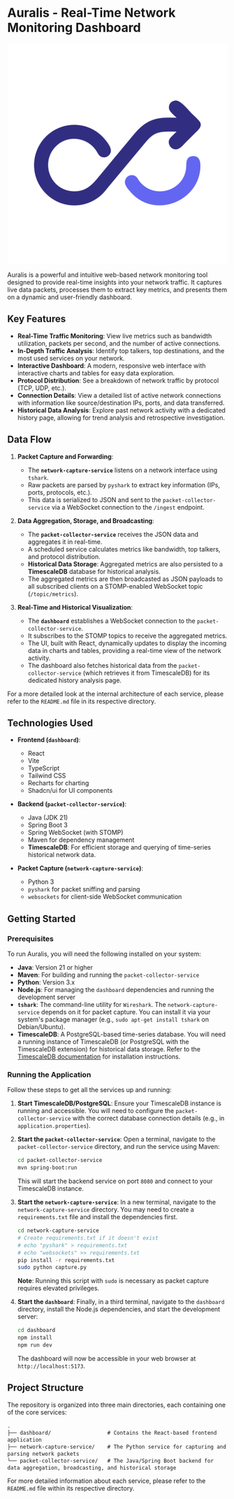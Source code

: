 # Auralis - Real-Time Network Monitoring Dashboard

![Auralis Logo](./docs/auralis-logo.svg)

Auralis is a powerful and intuitive web-based network monitoring tool designed to provide real-time insights into your network traffic. It captures live data packets, processes them to extract key metrics, and presents them on a dynamic and user-friendly dashboard.

## Key Features

-   **Real-Time Traffic Monitoring**: View live metrics such as bandwidth utilization, packets per second, and the number of active connections.
-   **In-Depth Traffic Analysis**: Identify top talkers, top destinations, and the most used services on your network.
-   **Interactive Dashboard**: A modern, responsive web interface with interactive charts and tables for easy data exploration.
-   **Protocol Distribution**: See a breakdown of network traffic by protocol (TCP, UDP, etc.).
-   **Connection Details**: View a detailed list of active network connections with information like source/destination IPs, ports, and data transferred.
-   **Historical Data Analysis**: Explore past network activity with a dedicated history page, allowing for trend analysis and retrospective investigation.

## Data Flow

1.  **Packet Capture and Forwarding**:
    -   The **`network-capture-service`** listens on a network interface using `tshark`.
    -   Raw packets are parsed by `pyshark` to extract key information (IPs, ports, protocols, etc.).
    -   This data is serialized to JSON and sent to the `packet-collector-service` via a WebSocket connection to the `/ingest` endpoint.

2.  **Data Aggregation, Storage, and Broadcasting**:
    -   The **`packet-collector-service`** receives the JSON data and aggregates it in real-time.
    -   A scheduled service calculates metrics like bandwidth, top talkers, and protocol distribution.
    -   **Historical Data Storage**: Aggregated metrics are also persisted to a **TimescaleDB** database for historical analysis.
    -   The aggregated metrics are then broadcasted as JSON payloads to all subscribed clients on a STOMP-enabled WebSocket topic (`/topic/metrics`).

3.  **Real-Time and Historical Visualization**:
    -   The **`dashboard`** establishes a WebSocket connection to the `packet-collector-service`.
    -   It subscribes to the STOMP topics to receive the aggregated metrics.
    -   The UI, built with React, dynamically updates to display the incoming data in charts and tables, providing a real-time view of the network activity.
    -   The dashboard also fetches historical data from the `packet-collector-service` (which retrieves it from TimescaleDB) for its dedicated history analysis page.

For a more detailed look at the internal architecture of each service, please refer to the `README.md` file in its respective directory.

## Technologies Used

-   **Frontend (`dashboard`)**:
    -   React
    -   Vite
    -   TypeScript
    -   Tailwind CSS
    -   Recharts for charting
    -   Shadcn/ui for UI components

-   **Backend (`packet-collector-service`)**:
    -   Java (JDK 21)
    -   Spring Boot 3
    -   Spring WebSocket (with STOMP)
    -   Maven for dependency management
    -   **TimescaleDB**: For efficient storage and querying of time-series historical network data.

-   **Packet Capture (`network-capture-service`)**:
    -   Python 3
    -   `pyshark` for packet sniffing and parsing
    -   `websockets` for client-side WebSocket communication

## Getting Started

### Prerequisites

To run Auralis, you will need the following installed on your system:

-   **Java**: Version 21 or higher
-   **Maven**: For building and running the `packet-collector-service`
-   **Python**: Version 3.x
-   **Node.js**: For managing the `dashboard` dependencies and running the development server
-   **`tshark`**: The command-line utility for `Wireshark`. The `network-capture-service` depends on it for packet capture. You can install it via your system's package manager (e.g., `sudo apt-get install tshark` on Debian/Ubuntu).
-   **TimescaleDB**: A PostgreSQL-based time-series database. You will need a running instance of TimescaleDB (or PostgreSQL with the TimescaleDB extension) for historical data storage. Refer to the [TimescaleDB documentation](https://docs.timescale.com/timescaledb/latest/getting-started/) for installation instructions.

### Running the Application

Follow these steps to get all the services up and running:

1.  **Start TimescaleDB/PostgreSQL**:
    Ensure your TimescaleDB instance is running and accessible. You will need to configure the `packet-collector-service` with the correct database connection details (e.g., in `application.properties`).

2.  **Start the `packet-collector-service`**:
    Open a terminal, navigate to the `packet-collector-service` directory, and run the service using Maven:
    ```bash
    cd packet-collector-service
    mvn spring-boot:run
    ```
    This will start the backend service on port `8080` and connect to your TimescaleDB instance.

3.  **Start the `network-capture-service`**:
    In a new terminal, navigate to the `network-capture-service` directory. You may need to create a `requirements.txt` file and install the dependencies first.
    ```bash
    cd network-capture-service
    # Create requirements.txt if it doesn't exist
    # echo "pyshark" > requirements.txt
    # echo "websockets" >> requirements.txt
    pip install -r requirements.txt
    sudo python capture.py
    ```
    **Note**: Running this script with `sudo` is necessary as packet capture requires elevated privileges.

4.  **Start the `dashboard`**:
    Finally, in a third terminal, navigate to the `dashboard` directory, install the Node.js dependencies, and start the development server:
    ```bash
    cd dashboard
    npm install
    npm run dev
    ```
    The dashboard will now be accessible in your web browser at `http://localhost:5173`.

## Project Structure

The repository is organized into three main directories, each containing one of the core services:

```
.
├── dashboard/                  # Contains the React-based frontend application
├── network-capture-service/    # The Python service for capturing and parsing network packets
└── packet-collector-service/   # The Java/Spring Boot backend for data aggregation, broadcasting, and historical storage
```

For more detailed information about each service, please refer to the `README.md` file within its respective directory.